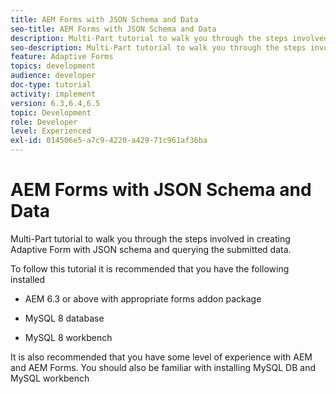 ```yaml
---
title: AEM Forms with JSON Schema and Data
seo-title: AEM Forms with JSON Schema and Data
description: Multi-Part tutorial to walk you through the steps involved in creating Adaptive Form with JSON schema and querying the submitted data.
seo-description: Multi-Part tutorial to walk you through the steps involved in creating Adaptive Form with JSON schema and querying the submitted data.
feature: Adaptive Forms
topics: development
audience: developer
doc-type: tutorial
activity: implement
version: 6.3,6.4,6.5
topic: Development
role: Developer
level: Experienced
exl-id: 014506e5-a7c9-4220-a429-71c961af36ba
---
```

# AEM Forms with JSON Schema and Data

Multi-Part tutorial to walk you through the steps involved in creating Adaptive Form with JSON schema and querying the submitted data.

To follow this tutorial it is recommended that you have the following installed

* AEM 6.3 or above with appropriate forms addon package

* MySQL 8 database

* MySQL 8 workbench

It is also recommended that you have some level of experience with AEM and AEM Forms. You should also be familiar with installing MySQL DB and MySQL workbench
